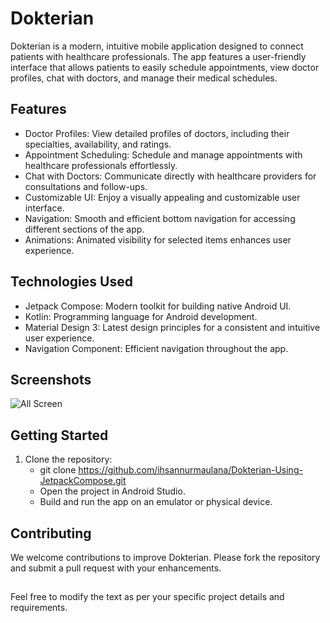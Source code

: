 # Dokterian
Dokterian is a modern, intuitive mobile application designed to connect patients with healthcare professionals. The app features a user-friendly interface that allows patients to easily schedule appointments, view doctor profiles, chat with doctors, and manage their medical schedules.

## Features
- Doctor Profiles: View detailed profiles of doctors, including their specialties, availability, and ratings.
- Appointment Scheduling: Schedule and manage appointments with healthcare professionals effortlessly.
- Chat with Doctors: Communicate directly with healthcare providers for consultations and follow-ups.
- Customizable UI: Enjoy a visually appealing and customizable user interface.
- Navigation: Smooth and efficient bottom navigation for accessing different sections of the app.
- Animations: Animated visibility for selected items enhances user experience.

## Technologies Used
- Jetpack Compose: Modern toolkit for building native Android UI.
- Kotlin: Programming language for Android development.
- Material Design 3: Latest design principles for a consistent and intuitive user experience.
- Navigation Component: Efficient navigation throughout the app.

## Screenshots
![All Screen](https://github.com/ihsannurmaulana/Dokterian-Using-JetpackCompose/assets/81961193/0ea598b9-c292-4412-bdfb-da48c315e874)

## Getting Started
1. Clone the repository:
   - git clone https://github.com/ihsannurmaulana/Dokterian-Using-JetpackCompose.git
   - Open the project in Android Studio.
   - Build and run the app on an emulator or physical device.

## Contributing
We welcome contributions to improve Dokterian. Please fork the repository and submit a pull request with your enhancements.

## 
Feel free to modify the text as per your specific project details and requirements.
